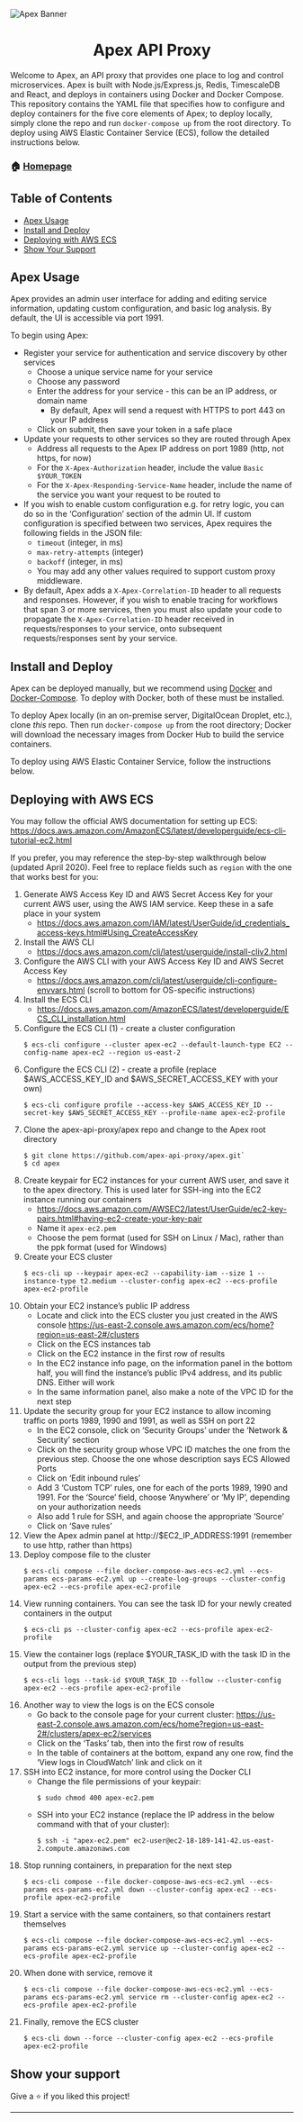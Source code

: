 ![Apex Banner](https://github.com/apex-api-proxy/apex/blob/master/apex_banner.png)

<h1 align="center">Apex API Proxy</h1>

Welcome to Apex, an API proxy that provides one place to log and control microservices. Apex is built with Node.js/Express.js, Redis, TimescaleDB and React, and deploys in containers using Docker and Docker Compose. This repository contains the YAML file that specifies how to configure and deploy containers for the five core elements of Apex; to deploy locally, simply clone the repo and run `docker-compose up` from the root directory. To deploy using AWS Elastic Container Service (ECS), follow the detailed instructions below.

### 🏠 [Homepage](https://apex-api-proxy.github.io/)

## Table of Contents

* [Apex Usage](#apex-usage)
* [Install and Deploy](#install-and-deploy)
* [Deploying with AWS ECS](#deploying-with-aws-ecs)
* [Show Your Support](#show-your-support)

## Apex Usage

Apex provides an admin user interface for adding and editing service information, updating custom configuration, and basic log analysis. By default, the UI is accessible via port 1991.

To begin using Apex:

* Register your service for authentication and service discovery by other services
	* Choose a unique service name for your service
	* Choose any password
	* Enter the address for your service - this can be an IP address, or domain name
	  * By default, Apex will send a request with HTTPS to port 443 on your IP address
	* Click on submit, then save your token in a safe place
* Update your requests to other services so they are routed through Apex
	* Address all requests to the Apex IP address on port 1989 (http, not https, for now)
	* For the `X-Apex-Authorization` header, include the value `Basic $YOUR_TOKEN`
	* For the `X-Apex-Responding-Service-Name` header, include the name of the service you want your request to be routed to
* If you wish to enable custom configuration e.g. for retry logic, you can do so in the ‘Configuration’ section of the admin UI. If custom configuration is specified between two services, Apex requires the following fields in the JSON file:
	* `timeout` (integer, in ms)
	* `max-retry-attempts` (integer)
	* `backoff` (integer, in ms)
	* You may add any other values required to support custom proxy middleware.
* By default, Apex adds a `X-Apex-Correlation-ID` header to all requests and responses. However, if you wish to enable tracing for workflows that span 3 or more services, then you must also update your code to propagate the `X-Apex-Correlation-ID` header received in requests/responses to your service, onto subsequent requests/responses sent by your service.

## Install and Deploy

Apex can be deployed manually, but we recommend using [Docker](https://docs.docker.com/install/) and [Docker-Compose](https://docs.docker.com/compose/install/). To deploy with Docker, both of these must be installed.

To deploy Apex locally (in an on-premise server, DigitalOcean Droplet, etc.), clone _this_ repo. Then run `docker-compose up` from the root directory; Docker will download the necessary images from Docker Hub to build the service containers.

To deploy using AWS Elastic Container Service, follow the instructions below.

## Deploying with AWS ECS

You may follow the official AWS documentation for setting up ECS: https://docs.aws.amazon.com/AmazonECS/latest/developerguide/ecs-cli-tutorial-ec2.html

If you prefer, you may reference the step-by-step walkthrough below (updated April 2020). Feel free to replace fields such as `region` with the one that works best for you:

1. Generate AWS Access Key ID and AWS Secret Access Key for your current AWS user, using the AWS IAM service. Keep these in a safe place in your system
   * https://docs.aws.amazon.com/IAM/latest/UserGuide/id_credentials_access-keys.html#Using_CreateAccessKey
2. Install the AWS CLI
   * https://docs.aws.amazon.com/cli/latest/userguide/install-cliv2.html
3. Configure the AWS CLI with your AWS Access Key ID and AWS Secret Access Key
   * https://docs.aws.amazon.com/cli/latest/userguide/cli-configure-envvars.html (scroll to bottom for OS-specific instructions)
4. Install the ECS CLI
   * https://docs.aws.amazon.com/AmazonECS/latest/developerguide/ECS_CLI_installation.html
5. Configure the ECS CLI (1) - create a cluster configuration
   ```
   $ ecs-cli configure --cluster apex-ec2 --default-launch-type EC2 --config-name apex-ec2 --region us-east-2
   ```
6. Configure the ECS CLI (2) - create a profile (replace $AWS_ACCESS_KEY_ID and $AWS_SECRET_ACCESS_KEY with your own)
   ```
   $ ecs-cli configure profile --access-key $AWS_ACCESS_KEY_ID --secret-key $AWS_SECRET_ACCESS_KEY --profile-name apex-ec2-profile
   ```
7. Clone the apex-api-proxy/apex repo and change to the Apex root directory
   ```
   $ git clone https://github.com/apex-api-proxy/apex.git`
   $ cd apex
   ```
8. Create keypair for EC2 instances for your current AWS user, and save it to the apex directory. This is used later for SSH-ing into the EC2 instance running our containers
   * https://docs.aws.amazon.com/AWSEC2/latest/UserGuide/ec2-key-pairs.html#having-ec2-create-your-key-pair
   * Name it `apex-ec2.pem`
   * Choose the pem format (used for SSH on Linux / Mac), rather than the ppk format (used for Windows)
9. Create your ECS cluster
   ```
   $ ecs-cli up --keypair apex-ec2 --capability-iam --size 1 --instance-type t2.medium --cluster-config apex-ec2 --ecs-profile apex-ec2-profile
   ```
10. Obtain your EC2 instance’s public IP address
    * Locate and click into the ECS cluster you just created in the AWS console https://us-east-2.console.aws.amazon.com/ecs/home?region=us-east-2#/clusters
    * Click on the ECS instances tab
    * Click on the EC2 instance in the first row of results
    * In the EC2 instance info page, on the information panel in the bottom half, you will find the instance’s public IPv4 address, and its public DNS. Either will work
    * In the same information panel, also make a note of the VPC ID for the next step
11. Update the security group for your EC2 instance to allow incoming traffic on ports 1989, 1990 and 1991, as well as SSH on port 22
    * In the EC2 console, click on ‘Security Groups’ under the ‘Network & Security’ section
    * Click on the security group whose VPC ID matches the one from the previous step. Choose the one whose description says ECS Allowed Ports
    * Click on ‘Edit inbound rules’
    * Add 3 ‘Custom TCP’ rules, one for each of the ports 1989, 1990 and 1991. For the ‘Source’ field, choose ‘Anywhere’ or ‘My IP’, depending on your authorization needs
    * Also add 1 rule for SSH, and again choose the appropriate ‘Source’
    * Click on ‘Save rules’
12. View the Apex admin panel at http://$EC2_IP_ADDRESS:1991 (remember to use http, rather than https)
13. Deploy compose file to the cluster
    ```
    $ ecs-cli compose --file docker-compose-aws-ecs-ec2.yml --ecs-params ecs-params-ec2.yml up --create-log-groups --cluster-config apex-ec2 --ecs-profile apex-ec2-profile
    ```
14. View running containers. You can see the task ID for your newly created containers in the output
    ```
    $ ecs-cli ps --cluster-config apex-ec2 --ecs-profile apex-ec2-profile
    ```
15. View the container logs (replace \$YOUR_TASK_ID with the task ID in the output from the previous step)
    ```
    $ ecs-cli logs --task-id $YOUR_TASK_ID --follow --cluster-config apex-ec2 --ecs-profile apex-ec2-profile
    ```
16. Another way to view the logs is on the ECS console
    * Go back to the console page for your current cluster: https://us-east-2.console.aws.amazon.com/ecs/home?region=us-east-2#/clusters/apex-ec2/services
    * Click on the ‘Tasks’ tab, then into the first row of results
    * In the table of containers at the bottom, expand any one row, find the ‘View logs in CloudWatch’ link and click on it
17. SSH into EC2 instance, for more control using the Docker CLI
    * Change the file permissions of your keypair:
      ```
      $ sudo chmod 400 apex-ec2.pem
      ```
    * SSH into your EC2 instance (replace the IP address in the below command with that of your cluster):
      ```
      $ ssh -i "apex-ec2.pem" ec2-user@ec2-18-189-141-42.us-east-2.compute.amazonaws.com
      ```
18. Stop running containers, in preparation for the next step
    ```
    $ ecs-cli compose --file docker-compose-aws-ecs-ec2.yml --ecs-params ecs-params-ec2.yml down --cluster-config apex-ec2 --ecs-profile apex-ec2-profile
    ```
19. Start a service with the same containers, so that containers restart themselves
    ```
    $ ecs-cli compose --file docker-compose-aws-ecs-ec2.yml --ecs-params ecs-params-ec2.yml service up --cluster-config apex-ec2 --ecs-profile apex-ec2-profile
    ```
20. When done with service, remove it
    ```
    $ ecs-cli compose --file docker-compose-aws-ecs-ec2.yml --ecs-params ecs-params-ec2.yml service rm --cluster-config apex-ec2 --ecs-profile apex-ec2-profile
    ```
21. Finally, remove the ECS cluster
    ```
    $ ecs-cli down --force --cluster-config apex-ec2 --ecs-profile apex-ec2-profile
    ```

## Show your support

Give a ⭐️ if you liked this project!

---
